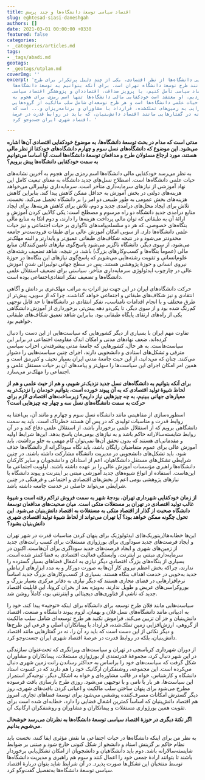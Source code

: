 ```yaml
---
title: اقتصاد سیاسی توسعۀ دانشگاه‌ها و چند پرسش
slug: eghtesad-siasi-daneshgah
authors: []
date: 2021-03-01 00:00:00 +0330
featured: false
categories:
- _categories/articles.md
tags:
- _tags/abadi.md
geotags:
- _geotags/utplan.md
coverImg: ''
excerpt: 'لزوم خودکفایی دانشگاه‌ها از نظر اقتصادی، یکی از چند دلیل پرتکرار برای طرح‌
  شدن موضوعاتی مانند طرح توسعۀ دانشگاه تهران است. برای آنکه بتوانیم به توسعۀ دانشگاه‌ها
  از منظر اقتصاد سیاسی تأمل کنیم، با پرویز صداقت، اقتصاددان و پژوهشگر اقتصاد سیاسی
  گفت‌وگو کردیم. او معتقد است خودکفایی مالی دانشگاه‌ها تنها اسم رمزی برای هجوم به
  آخرین نشانه‌های حیات علمی دانشگاه‌ها است و هر طرح توسعه‌ای شامل سلب مالکیت از گروه‌هایی،
  ارزش‌افزایی به زمین‌های تملک‌شده، قرارداد با مشاوران و برنامه‌ریزان و... است که
  رد آن‌ را نه در گفتارهایی مانند اقتصاد دانش‌بنیان، که باید در روابط قدرت در عرصۀ
  اقتصاد شهری ایران جست‌وجو کرد. '

---
```

**مدتی است که مدام در بحث توسعۀ دانشگاه‌ها، به موضوع خودکفایی اقتصادی آن‌ها اشاره می‌شود. این موضوع که دانشگاه‌های نسل سوم و چهارم دانشگاه‌های خودکفا از نظر مالی هستند، مورد ارجاع مسئولان طرح و مدافعان توسعۀ دانشگاه‌ها است. آیا اساساً می‌توانیم به سمت خودکفایی دانشگاه‌ها پیش برویم؟**

به نظر می‌رسد خودکفایی مالی دانشگاه‌ها اسم رمزی برای هجوم به آخرین نشانه‌های حیات علمی دانشگاه‌ها است. ‌اصطلاحِ نسل‌های جدید دانشگاه به معنای تبعیت کامل این نهاد آموزشی از نیازهای سرمایه‌داری متأخر است. سرمایه‌داری نولیبرالی می‌خواهد هزینه‌های دولتی در بخش آموزش به حداقل ممکن کاهش پیدا کند. بنابراین کاهش هزینه‌های بخش عمومی به طور طبیعی دو امر را بر دانشگاه تحمیل می‌کند. نخست، تلاش برای ایجاد محل‌های درآمدی جدید و دوم، تلاش برای کاهش هزینه‌ها. برای ایجاد منابع درآمدی جدیدِ دانشگاه دو راه مرسوم و مصطلح است: یکی کالایی کردن آموزش و ارائۀ آن به طبقاتی که توان مالی پرداخت هزینه‌ها را دارند، و دوم اتکا به منابع مالی بنگاه‌های خصوصی. که هر دو سلسله‌پیامدهای ناگواری بر حیات اجتماعی و نیز حیات علمی دانشگاه‌ها دارد. از سویی امکان آموزش عالی برای طبقات فرودست‌تر جامعه‌ محدودتر می‌شود و در نتیجه شکاف‌های طبقاتی عمیق‌تر و پایدارتر و البته مهلک‌تر می‌شود، از سوی دیگر، دانشگاه ناگزیر می‌شود پاسخ‌گوی نیازهای تأمین‌کنندگان منابع مالی (عموماً بنگاه‌ها و کسب‌وکارهای بزرگ) باشد. در نتیجه، شاهد تضعیف رشته‌های علوم‌انسانی و تقویت رشته‌هایی می‌شویم که پاسخ‌گوی نیازهای این بنگاه‌ها در حوزۀ نیروی انسانی و حوزۀ پژوهشی هستند. پس در سطح جهانی نولیبرالی شدنِ آموزش عالی در چارچوب ایدئولوژی سرمایه‌داری متأخر، سیاستی برای تضعیف استقلال علمی دانشگاه‌ها و تضعیف تفکر انتقادی‌اجتماعی بوده است.

حرکت دانشگاه‌های ایران در این جهت نیز اثراتِ به ‌مراتب مهلک‌تری بر دانش و آگاهی انتقادی و نیز شکاف‌های طبقاتی و اجتماعی خواهد گذاشت. چرا که از سویی، پیش‌تر از طرق مختلف و با انجام اقدامات نامناسب، تفکر انتقادی در دانشگاه‌ها تا حد قابل توجهی کم‌رنگ شده بود و از سوی دیگر، تا یکی‌دو دهه پیش‌تر، برخورداری از آموزش دانشگاهی یکی از راه‌های ارتقای پایگاه طبقاتی بود. بنابراین شاهد تعمیق شکاف‌های طبقاتی خواهیم بود. 

تفاوت مهم ایران با بسیاری از دیگر کشورهایی که سیاست‌هایی از این دست را دنبال کرده‌اند، ضعف نهادهای مدنی و امکان اندک مقاومت اجتماعی در برابر این سیاست‌هاست. به هر حال، کشورهایی که جامعۀ مدنی پیشرفته‌تر، احزاب سیاسی مترقی و تشکل‌های استادی و دانشجویی دارند، اجرای چنین سیاست‌هایی را دشوار می‌کنند. چنان که می‌دانید، از این حیث جامعۀ مدنی ایران بسیار نحیف و کم‌رمق است و همین امر امکان اجرای این سیاست‌ها را سهل‌تر و پیامدهای آن بر حیات مستقل علمی و اجتماعی را مهلک‌تر می‌سازد.

**برای آنکه بتوانیم به دانشگاه‌های نسل جدید نزدیک‌تر شویم، و هم از حیث علمی و هم از لحاظ شیوۀ تولید اقتصادی که به آن پیوند خورده است، بتوانیم خودمان را نزدیک‌تر به معیارهای جهانی ببینیم، به چه چیزهایی نیاز داریم؟ زیرساخت‌های اقتصادی لازم برای حرکت به سمت دانشگاه‌های نسل سه و چهار چه چیزهایی است؟**

اسطوره‌سازی از مفاهیمی مانند دانشگاه نسل سوم و چهارم و مانند آن، بی‌اعتنا به روابط قدرت و مناسبات تولیدی که در پس آن هستند خطرناک است. باید به سمت دانشگاهی برویم که از استقلال علمی برخوردار باشد، از استقلال علمی دفاع کند و در آن روابط شایسته‌سالارانه حاکم باشد و به نیازهای بومی‌مان پاسخ بدهد. این‌ها شرایط اولیه و مقدماتی‌ای هستند که بدون تحقق آن‌ها نمی‌توان گام مهمی به جلو برداشت. باید آموزش عالی برای عموم متقاضیان رایگان باشد، باید نگاه سوداگرانه از دانشگاه‌ها حذف شود، باید تشکل‌های دانشجویی در مدیریت دانشگاه مشارکت داشته باشند. در چنین شرایطی تشکل‌های مستقل دانشگاهیان، اعم از استادان و دانشجویان و سایر کارکنان دانشگاه‌ها راهبری مؤسسات آموزش عالی را بر عهده داشته باشند. اولویت اجتماعی ما این‌هاست. استفاده از انواع شیوه‌های جدید آموزشی مبتنی بر اینترنت و پیوند دانشگاه با نیازهای پژوهشی بومی اعم از بخش‌های اقتصادی و اجتماعی و فرهنگی در چنین شرایطی می‌تواند حاصلی در خدمت جامعه داشته باشد.

**از زمان خودکفایی شهرداری تهران، بودجۀ شهر به سمت فروش تراکم رفته است و شیوۀ غالب تولید اقتصادی در تهران بر مستغلات متکی است. میان صحبت‌های مدافعان توسعۀ دانشگاه صحبت از گذار از اقتصاد متکی به مستغلات به اقتصاد دانش‌بنیان می‌شود. این تحول چگونه ممکن خواهد بود؟ آیا تهران می‌تواند از لحاظ شیوۀ تولید اقتصادی شهری دانش‌بنیان بشود؟**

این‌ها خطابه‌ها(ریتوریک‌ها)ی ایدئولوژیک برای پنهان کردن مناسبات قدرت در شهر تهران و ایجاد فرصت‌های جدید سودآوری برای بورژوازی مستغلات برای کسب رانت‌های جدید از زمین‌های شهری و ایجاد فرصت‌های جدید سوداگری برای آن‌هاست. اکنون در سرمایه‌داری مبتنی بر اینترنت، وابستگی فعالیت اقتصادی به فضا کمتر شده است. بسیاری از بنگاه‌های بزرگ اقتصادی دیگر نیازی به اشغال فضاهای بسیار گسترده را ندارند، چراکه بخش اعظم نیروی کار آن‌ها به صورت دورکار و به ‌مدد ابزارهای ارتباطی جدید به‌خوبی در خدمت اهداف بنگاه هستند. بسیاری از کسب‌وکارهای بزرگ جدید اساساً نرم‌افزارهایی در فضای مجازی هستند که دیگر نیازی به دفاتر مرکزی بسیار بزرگ و بوروکراسی‌های عریض و طویل ندارند. به‌ویژه بعد از بحران کرونا، این قابلیت اقتصاد جدید که ناشی از فناوری‌های دیجیتالی و اینترنتی بود، کاملاً روشن شد. 

سیاست‌هایی مانند فلان طرح توسعه برای دانشگاه برای اینکه «توجیه» پیدا کند، خود را به ادبیاتی مانند دانشگاه‌های نسل فلان و بهمان، لزوم پیوند دانشگاه و صنعت، اقتصاد دانش‌بنیان و جز آن تزیین می‌کند. فراموش نکنید هر طرح توسعه‌ای شامل سلب مالکیت از گروهی، ارزش‌افزایی زمینِ تملک‌شده، قرارداد با پیمانکاران اصلی و فرعی این طرح‌ها و دیگر نکاتی از این دست است که باید رد آن را، نه در گفتارهایی مانند اقتصاد دانش‌بنیان، بلکه در روابط قدرت در عرصۀ اقتصاد شهری ایران جست‌وجو کرد.

از دوران شهرداری کرباسچی در تهران و سیاست‌های ویرانگری که تحت‌عنوان سازندگی در این شهر دنبال کرد، مجموعۀ قدرتمندی از بورژوازی مستغلات، پیمانکاران و مشاوران شکل گرفت که سیاست‌های خود را براساس به حداکثر رساندن رانت زمین شهری دنبال می‌کرده است. این مجموعه، روشنفکران ارگانیک خود را هم دارند که در کسوت استاد دانشگاه و کارشناس، خواه در قالب مشاوره‌ای و خواه به اشکال دیگر، توجیه‌گر استمرار این سیاست‌ها، هر بار با نامی و با توجیهی می‌شود. روزی طرح بازسازی بافت فرسوده مطرح می‌شود برای پنهان ساختن سلب مالکیت و اعیانی کردن بافت‌های شهری، روز دیگر گسترش امکانات مصرف‌کننده پوششی می‌شود برای توسعۀ فضاهای تجاری. امروز هم اقتصاد دانش‌بنیان که اساساً کمترین اشغال فضایی را دارد، خطابه‌ای شده است برای تقویت همین بورژوازی مستغلات و پیمانکاران و مشاوران و روشنفکران ارگانیک آن.

**اگر نکتۀ دیگری  در حوزۀ اقتصاد سیاسی توسعۀ دانشگاه‌ها به نظرتان می‌رسد خوشحال می‌شویم بدانیم.** 

به نظر من برای اینکه دانشگاه‌ها در حیات اجتماعی ما نقش مؤثری ایفا کنند، نخست باید نظام حاکم بر گزینش استاد و دانشجو از شکل کنونی خارج شود و مبتنی بر ضوابط شایسته‌سالارانه باشد. دوم باید دانشگاهیان و دانشجویان از امکان تشکل‌یابی برخوردار باشند تا بتوانند ارادۀ جمعی خود را اعمال کنند و سوم هم راهبری و مدیریت دانشگاه‌ها توسط منتخبان این تشکل‌ها صورت پذیرد. در آن شرایط شاید بتوان دربارۀ اقتصاد سیاسی توسعۀ دانشگاه‌ها به‌تفصیل گفت‌وگو کرد.